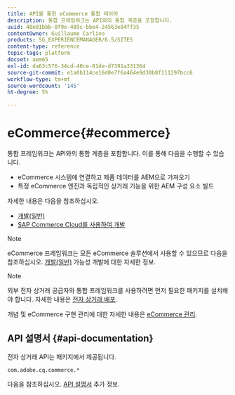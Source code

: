```yaml
---
title: API를 통한 eCommerce 통합 레이어
description: 통합 프레임워크는 API와의 통합 계층을 포함합니다.
uuid: 48e01bbb-8f9e-489c-bbe4-24563e84ff35
contentOwner: Guillaume Carlino
products: SG_EXPERIENCEMANAGER/6.5/SITES
content-type: reference
topic-tags: platform
docset: aem65
exl-id: da63c576-34cd-40ce-81de-d7391a331364
source-git-commit: e1a0b114ce16d0e7f6a464e9d30b8f111297bcc6
workflow-type: tm+mt
source-wordcount: '145'
ht-degree: 5%

---
```


# eCommerce{#ecommerce}

통합 프레임워크는 API와의 통합 계층을 포함합니다. 이를 통해 다음을 수행할 수 있습니다.

* eCommerce 시스템에 연결하고 제품 데이터를 AEM으로 가져오기
* 특정 eCommerce 엔진과 독립적인 상거래 기능을 위한 AEM 구성 요소 빌드

자세한 내용은 다음을 참조하십시오.

* [개발(일반)](/help/commerce/cif-classic/developing/generic.md)
* [SAP Commerce Cloud를 사용하여 개발](/help/commerce/cif-classic/developing/sap-commerce-cloud.md)

>[!NOTE]
>
>eCommerce 프레임워크는 모든 eCommerce 솔루션에서 사용할 수 있으므로 다음을 참조하십시오. [개발(일반)](/help/commerce/cif-classic/developing/generic.md) 가능성 개발에 대한 자세한 정보.

>[!NOTE]
>
>외부 전자 상거래 공급자와 통합 프레임워크를 사용하려면 먼저 필요한 패키지를 설치해야 합니다. 자세한 내용은 [전자 상거래 배포](/help/commerce/cif-classic/deploying/ecommerce.md).
>
>개념 및 eCommerce 구현 관리에 대한 자세한 내용은 [eCommerce 관리](/help/commerce/cif-classic/administering/ecommerce.md).

## API 설명서 {#api-documentation}

전자 상거래 API는 패키지에서 제공됩니다.

`com.adobe.cq.commerce.*`

다음을 참조하십시오. [API 설명서](https://helpx.adobe.com/experience-manager/6-5/sites/developing/using/reference-materials/javadoc/index.html) 추가 정보.
